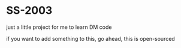# SS-2003
just a little project for me to learn DM code

if you want to add something to this, go ahead, this is open-sourced
